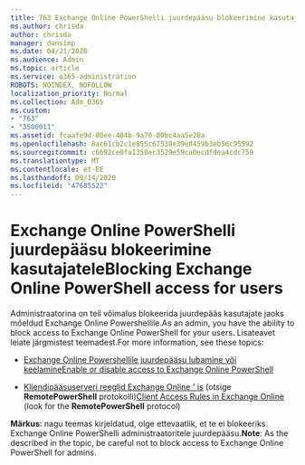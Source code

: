 ```yaml
---
title: 763 Exchange Online PowerShelli juurdepääsu blokeerimine kasutajatele
ms.author: chrisda
author: chrisda
manager: dansimp
ms.date: 04/21/2020
ms.audience: Admin
ms.topic: article
ms.service: o365-administration
ROBOTS: NOINDEX, NOFOLLOW
localization_priority: Normal
ms.collection: Adm_O365
ms.custom:
- "763"
- "3500011"
ms.assetid: fcaafe9d-80ee-404b-9a70-00bc4aa5e28a
ms.openlocfilehash: 8ac61cb2c1e055c67538e39e8459b3eb56c95592
ms.sourcegitcommit: c6692ce0fa1358ec3529e59ca0ecdfdea4cdc759
ms.translationtype: MT
ms.contentlocale: et-EE
ms.lasthandoff: 09/14/2020
ms.locfileid: "47685522"
---
```

# <a name="blocking-exchange-online-powershell-access-for-users"></a><span data-ttu-id="8bee6-102">Exchange Online PowerShelli juurdepääsu blokeerimine kasutajatele</span><span class="sxs-lookup"><span data-stu-id="8bee6-102">Blocking Exchange Online PowerShell access for users</span></span>
<span data-ttu-id="8bee6-103">Administraatorina on teil võimalus blokeerida juurdepääs kasutajate jaoks mõeldud Exchange Online Powershellile.</span><span class="sxs-lookup"><span data-stu-id="8bee6-103">As an admin, you have the ability to block access to Exchange Online PowerShell for your users.</span></span> <span data-ttu-id="8bee6-104">Lisateavet leiate järgmistest teemadest.</span><span class="sxs-lookup"><span data-stu-id="8bee6-104">For more information, see these topics:</span></span>

- [<span data-ttu-id="8bee6-105">Exchange Online Powershellile juurdepääsu lubamine või keelamine</span><span class="sxs-lookup"><span data-stu-id="8bee6-105">Enable or disable access to Exchange Online PowerShell</span></span>](https://docs.microsoft.com/powershell/exchange/exchange-online/disable-access-to-exchange-online-powershell)

- <span data-ttu-id="8bee6-106">[Kliendipääsuserveri reeglid Exchange Online ' is](https://technet.microsoft.com/library/mt842508.aspx) (otsige **RemotePowerShell** protokolli)</span><span class="sxs-lookup"><span data-stu-id="8bee6-106">[Client Access Rules in Exchange Online](https://technet.microsoft.com/library/mt842508.aspx) (look for the **RemotePowerShell** protocol)</span></span> 

<span data-ttu-id="8bee6-107">**Märkus**: nagu teemas kirjeldatud, olge ettevaatlik, et te ei blokeeriks Exchange Online PowerShelli administraatoritele juurdepääsu.</span><span class="sxs-lookup"><span data-stu-id="8bee6-107">**Note**: As the described in the topic, be careful not to block access to Exchange Online PowerShell for admins.</span></span>
